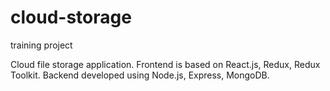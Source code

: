 # cloud-storage
training project

Cloud file storage application. Frontend is based on React.js, Redux, Redux Toolkit. Backend developed using Node.js, Express, MongoDB.
